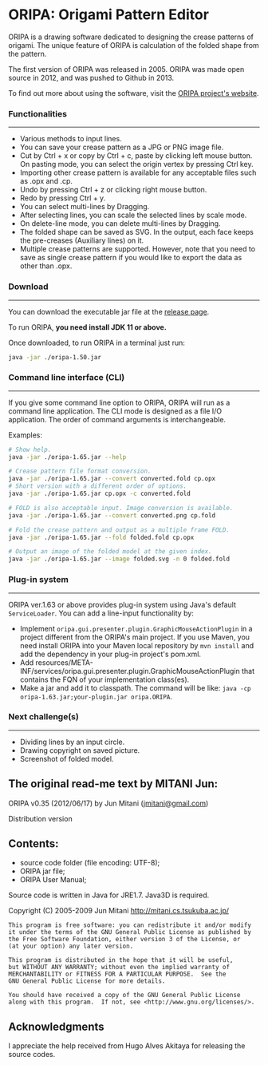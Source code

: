 ORIPA: Origami Pattern Editor
=============================

ORIPA is a drawing software dedicated to designing the crease patterns of origami. The unique feature of ORIPA is calculation of the folded shape from the pattern.

The first version of ORIPA was released in 2005. ORIPA was made open source in 2012, and was pushed to Github in 2013.

To find out more about using the software, visit the [ORIPA project's website](http://mitani.cs.tsukuba.ac.jp/oripa/).


### Functionalities
------------------
* Various methods to input lines.
* You can save your crease pattern as a JPG or PNG image file.
* Cut by Ctrl + x or copy by Ctrl + c, paste by clicking left mouse button.
  On pasting mode, you can select the origin vertex by pressing Ctrl key.
* Importing other crease pattern is available for any acceptable files such as .opx and .cp.
* Undo by pressing Ctrl + z or clicking right mouse button.
* Redo by pressing Ctrl + y.
* You can select multi-lines by Dragging.
* After selecting lines, you can scale the selected lines by scale mode.
* On delete-line mode, you can delete multi-lines by Dragging.	
* The folded shape can be saved as SVG. In the output, each face keeps the pre-creases (Auxiliary lines) on it.
* Multiple crease patterns are supported. However, note that you need to save as single crease pattern if you would like to export the data as other than .opx.

### Download
------------
You can download the executable jar file at the [release page](https://github.com/oripa/oripa/releases).

To run ORIPA, **you need install JDK 11 or above.**

Once downloaded, to run ORIPA in a terminal just run:

```sh
java -jar ./oripa-1.50.jar
```
### Command line interface (CLI)
---------------------------
If you give some command line option to ORIPA, ORIPA will run as a command line application.
The CLI mode is designed as a file I/O application. The order of command arguments is interchangeable.

Examples:

```sh
# Show help.
java -jar ./oripa-1.65.jar --help
```

```sh
# Crease pattern file format conversion.
java -jar ./oripa-1.65.jar --convert converted.fold cp.opx
# Short version with a different order of options.
java -jar ./oripa-1.65.jar cp.opx -c converted.fold 

# FOLD is also acceptable input. Image conversion is available.
java -jar ./oripa-1.65.jar --convert converted.png cp.fold
```

```sh
# Fold the crease pattern and output as a multiple frame FOLD.
java -jar ./oripa-1.65.jar --fold folded.fold cp.opx
```

```sh
# Output an image of the folded model at the given index.
java -jar ./oripa-1.65.jar --image folded.svg -n 0 folded.fold
```



### Plug-in system
--------
ORIPA ver.1.63 or above provides plug-in system using Java's default `ServiceLoader`.
You can add a line-input functionality by:

* Implement `oripa.gui.presenter.plugin.GraphicMouseActionPlugin` in a project different from the ORIPA's main project. If you use Maven, you need install ORIPA into your Maven local repository by `mvn install` and add the dependency in your plug-in project's pom.xml.
* Add resources/META-INF/services/oripa.gui.presenter.plugin.GraphicMouseActionPlugin that contains
  the FQN of your implementation class(es).
* Make a jar and add it to classpath. The command will be like: `java -cp oripa-1.63.jar;your-plugin.jar oripa.ORIPA`.

### Next challenge(s)
--------
* Dividing lines by an input circle.
* Drawing copyright on saved picture.
* Screenshot of folded model.


The original read-me text by MITANI Jun:
----
ORIPA v0.35 (2012/06/17) by Jun Mitani (jmitani@gmail.com)

Distribution version

## Contents:  
* source code folder (file encoding: UTF-8);  
* ORIPA jar file;  
* ORIPA User Manual;

Source code is written in Java for JRE1.7.
Java3D is required.

Copyright (C) 2005-2009 Jun Mitani http://mitani.cs.tsukuba.ac.jp/

    This program is free software: you can redistribute it and/or modify
    it under the terms of the GNU General Public License as published by
    the Free Software Foundation, either version 3 of the License, or
    (at your option) any later version.

    This program is distributed in the hope that it will be useful,
    but WITHOUT ANY WARRANTY; without even the implied warranty of
    MERCHANTABILITY or FITNESS FOR A PARTICULAR PURPOSE.  See the
    GNU General Public License for more details.

    You should have received a copy of the GNU General Public License
    along with this program.  If not, see <http://www.gnu.org/licenses/>.


## Acknowledgments

I appreciate the help received from Hugo Alves Akitaya for releasing the source codes.
